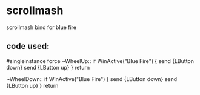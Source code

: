 # scrollmash
scrollmash bind for blue fire

code used:
--------
#singleinstance force
~WheelUp::
if WinActive("Blue Fire") {
send {LButton down}
send {LButton up}
}
return

~WheelDown::
if WinActive("Blue Fire") {
send {LButton down}
send {LButton up}
}
return
